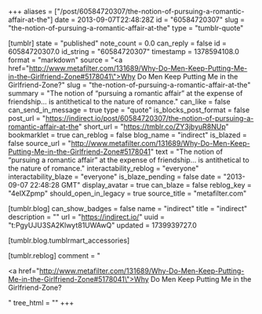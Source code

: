 +++
aliases = ["/post/60584720307/the-notion-of-pursuing-a-romantic-affair-at-the"]
date = 2013-09-07T22:48:28Z
id = "60584720307"
slug = "the-notion-of-pursuing-a-romantic-affair-at-the"
type = "tumblr-quote"

[tumblr]
state = "published"
note_count = 0.0
can_reply = false
id = 60584720307.0
id_string = "60584720307"
timestamp = 1378594108.0
format = "markdown"
source = "<a href=\"http://www.metafilter.com/131689/Why-Do-Men-Keep-Putting-Me-in-the-Girlfriend-Zone#5178041\">Why Do Men Keep Putting Me in the Girlfriend-Zone?</a>"
slug = "the-notion-of-pursuing-a-romantic-affair-at-the"
summary = "The notion of “pursuing a romantic affair” at the expense of friendship… is antithetical to the nature of romance."
can_like = false
can_send_in_message = true
type = "quote"
is_blocks_post_format = false
post_url = "https://indirect.io/post/60584720307/the-notion-of-pursuing-a-romantic-affair-at-the"
short_url = "https://tmblr.co/ZY3jbyuR8NUp"
bookmarklet = true
can_reblog = false
blog_name = "indirect"
is_blazed = false
source_url = "http://www.metafilter.com/131689/Why-Do-Men-Keep-Putting-Me-in-the-Girlfriend-Zone#5178041"
text = "The notion of &ldquo;pursuing a romantic affair&rdquo; at the expense of friendship… is antithetical to the nature of romance."
interactability_reblog = "everyone"
interactability_blaze = "everyone"
is_blaze_pending = false
date = "2013-09-07 22:48:28 GMT"
display_avatar = true
can_blaze = false
reblog_key = "4eIXZpmp"
should_open_in_legacy = true
source_title = "metafilter.com"

[tumblr.blog]
can_show_badges = false
name = "indirect"
title = "indirect"
description = ""
url = "https://indirect.io/"
uuid = "t:PgyUJU3SA2Klwyt81UWAwQ"
updated = 1739939727.0

[tumblr.blog.tumblrmart_accessories]

[tumblr.reblog]
comment = "<p><a href=\"http://www.metafilter.com/131689/Why-Do-Men-Keep-Putting-Me-in-the-Girlfriend-Zone#5178041\">Why Do Men Keep Putting Me in the Girlfriend-Zone?</a></p>"
tree_html = ""
+++
